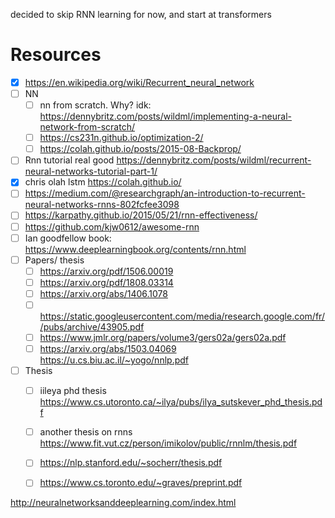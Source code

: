 decided to skip RNN learning for now, and start at transformers
# Resources
- [x] https://en.wikipedia.org/wiki/Recurrent_neural_network
- [ ] NN
    - [ ] nn from scratch. Why? idk: https://dennybritz.com/posts/wildml/implementing-a-neural-network-from-scratch/
    - [ ] https://cs231n.github.io/optimization-2/
    - [ ] https://colah.github.io/posts/2015-08-Backprop/

- [ ] Rnn tutorial real good https://dennybritz.com/posts/wildml/recurrent-neural-networks-tutorial-part-1/
- [x] chris olah lstm https://colah.github.io/
- [ ] https://medium.com/@researchgraph/an-introduction-to-recurrent-neural-networks-rnns-802fcfee3098
- [ ] https://karpathy.github.io/2015/05/21/rnn-effectiveness/
- [ ] https://github.com/kjw0612/awesome-rnn
- [ ] Ian goodfellow book: https://www.deeplearningbook.org/contents/rnn.html
- [ ] Papers/ thesis
    - [ ] https://arxiv.org/pdf/1506.00019
    - [ ] https://arxiv.org/pdf/1808.03314
    - [ ] https://arxiv.org/abs/1406.1078
    - [ ] https://static.googleusercontent.com/media/research.google.com/fr//pubs/archive/43905.pdf
    - [ ] https://www.jmlr.org/papers/volume3/gers02a/gers02a.pdf
    - [ ] https://arxiv.org/abs/1503.04069
    https://u.cs.biu.ac.il/~yogo/nnlp.pdf

- [ ] Thesis
    - [ ] iileya phd thesis https://www.cs.utoronto.ca/~ilya/pubs/ilya_sutskever_phd_thesis.pdf
    - [ ] another thesis on rnns https://www.fit.vut.cz/person/imikolov/public/rnnlm/thesis.pdf
    - [ ] https://nlp.stanford.edu/~socherr/thesis.pdf
    - [ ] https://www.cs.toronto.edu/~graves/preprint.pdf   


http://neuralnetworksanddeeplearning.com/index.html